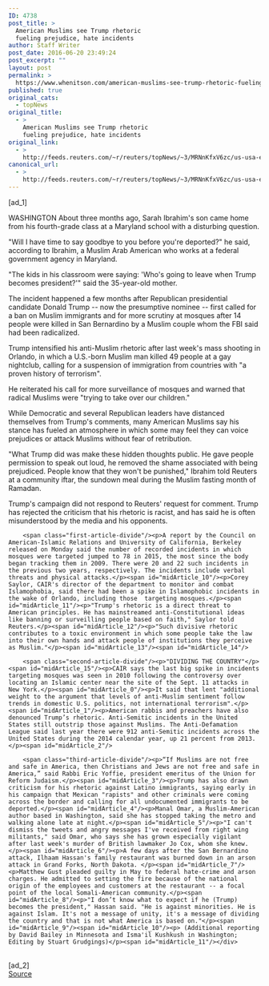 ```yaml
---
ID: 4738
post_title: >
  American Muslims see Trump rhetoric
  fueling prejudice, hate incidents
author: Staff Writer
post_date: 2016-06-20 23:49:24
post_excerpt: ""
layout: post
permalink: >
  https://www.whenitson.com/american-muslims-see-trump-rhetoric-fueling-prejudice-hate-incidents/
published: true
original_cats:
  - topNews
original_title:
  - >
    American Muslims see Trump rhetoric
    fueling prejudice, hate incidents
original_link:
  - >
    http://feeds.reuters.com/~r/reuters/topNews/~3/MRNnKfxV6zc/us-usa-election-trump-muslims-idUSKCN0Z62LK
canonical_url:
  - >
    http://feeds.reuters.com/~r/reuters/topNews/~3/MRNnKfxV6zc/us-usa-election-trump-muslims-idUSKCN0Z62LK
---
```

 [ad_1]
<br><div id="articleText">
<span id="midArticle_start"/>

<span id="midArticle_0"/><span class="focusParagraph" readability="4"><p><span class="articleLocation">WASHINGTON</span> About three months ago, Sarah Ibrahim's son came home from his fourth-grade class at a Maryland school with a disturbing question.</p></span><span id="midArticle_1"/><p>"Will I have time to say goodbye to you before you're deported?" he said, according to Ibrahim, a Muslim Arab American who works at a federal government agency in Maryland.</p><span id="midArticle_2"/><p>"The kids in his classroom were saying: 'Who's going to leave when Trump becomes president?'" said the 35-year-old mother.</p><span id="midArticle_3"/><p>The incident happened a few months after Republican presidential candidate Donald Trump -- now the presumptive nominee -- first called for a ban on Muslim immigrants and for more scrutiny at mosques after 14 people were killed in San Bernardino by a Muslim couple whom the FBI said had been radicalized.</p><span id="midArticle_4"/><p>Trump intensified his anti-Muslim rhetoric after last week's mass shooting in Orlando, in which a U.S.-born Muslim man killed 49 people at a gay nightclub, calling for a suspension of immigration from countries with "a proven history of terrorism".</p><span id="midArticle_5"/><p>He reiterated his call for more surveillance of mosques and warned that radical Muslims were "trying to take over our children." </p><span id="midArticle_6"/><p>While Democratic and several Republican leaders have distanced themselves from Trump's comments, many American Muslims say his stance has fueled an atmosphere in which some may feel they can voice prejudices or attack Muslims without fear of retribution.</p><span id="midArticle_7"/><p>"What Trump did was make these hidden thoughts public. He gave people permission to speak out loud, he removed the shame associated with being prejudiced. People know that they won't be punished," Ibrahim told Reuters at a community iftar, the sundown meal during the Muslim fasting month of Ramadan.</p><span id="midArticle_8"/><p>Trump's campaign did not respond to Reuters' request for comment. Trump has rejected the criticism that his rhetoric is racist, and has said he is often misunderstood by the media and his opponents.</p><span id="midArticle_9"/>
        
        <span class="first-article-divide"/><p>A report by the Council on American-Islamic Relations and University of California, Berkeley released on Monday said the number of recorded incidents in which mosques were targeted jumped to 78 in 2015, the most since the body began tracking them in 2009. There were 20 and 22 such incidents in the previous two years, respectively. The incidents include verbal threats and physical attacks.</p><span id="midArticle_10"/><p>Corey Saylor, CAIR's director of the department to monitor and combat Islamophobia, said there had been a spike in Islamophobic incidents in the wake of Orlando, including those  targeting mosques.</p><span id="midArticle_11"/><p>"Trump's rhetoric is a direct threat to American principles. He has mainstreamed anti-Constitutional ideas like banning or surveilling people based on faith," Saylor told Reuters.</p><span id="midArticle_12"/><p>"Such divisive rhetoric contributes to a toxic environment in which some people take the law into their own hands and attack people of institutions they perceive as Muslim."</p><span id="midArticle_13"/><span id="midArticle_14"/>
        
        <span class="second-article-divide"/><p>"DIVIDING THE COUNTRY"</p><span id="midArticle_15"/><p>CAIR says the last big spike in incidents targeting mosques was seen in 2010 following the controversy over locating an Islamic center near the site of the Sept. 11 attacks in New York.</p><span id="midArticle_0"/><p>It said that lent "additional weight to the argument that levels of anti-Muslim sentiment follow trends in domestic U.S. politics, not international terrorism".</p><span id="midArticle_1"/><p>American rabbis and preachers have also denounced Trump’s rhetoric. Anti-Semitic incidents in the United States still outstrip those against Muslims. The Anti-Defamation League said last year there were 912 anti-Semitic incidents across the United States during the 2014 calendar year, up 21 percent from 2013.</p><span id="midArticle_2"/>
        
        <span class="third-article-divide"/><p>“If Muslims are not free and safe in America, then Christians and Jews are not free and safe in America,” said Rabbi Eric Yoffie, president emeritus of the Union for Reform Judaism.</p><span id="midArticle_3"/><p>Trump has also drawn criticism for his rhetoric against Latino immigrants, saying early in his campaign that Mexican "rapists" and other criminals were coming across the border and calling for all undocumented immigrants to be deported.</p><span id="midArticle_4"/><p>Manal Omar, a Muslim-American author based in Washington, said she has stopped taking the metro and walking alone late at night.</p><span id="midArticle_5"/><p>"I can't dismiss the tweets and angry messages I've received from right wing militants," said Omar, who says she has grown especially vigilant after last week's murder of British lawmaker Jo Cox, whom she knew.</p><span id="midArticle_6"/><p>A few days after the San Bernardino attack, Ilhaam Hassan's family restaurant was burned down in an arson attack in Grand Forks, North Dakota. </p><span id="midArticle_7"/><p>Matthew Gust pleaded guilty in May to federal hate-crime and arson charges. He admitted to setting the fire because of the national origin of the employees and customers at the restaurant -- a focal point of the local Somali-American community.</p><span id="midArticle_8"/><p>"I don’t know what to expect if he (Trump) becomes the president," Hassan said. "He is against minorities. He is against Islam. It's not a message of unity, it's a message of dividing the country and that is not what America is based on."</p><span id="midArticle_9"/><span id="midArticle_10"/><p> (Additional reporting by David Bailey in Minnesota and Isma'il Kushkush in Washington; Editing by Stuart Grudgings)</p><span id="midArticle_11"/></div>
<br>[ad_2]
<br><a href="http://feeds.reuters.com/~r/reuters/topNews/~3/MRNnKfxV6zc/us-usa-election-trump-muslims-idUSKCN0Z62LK">Source </a>